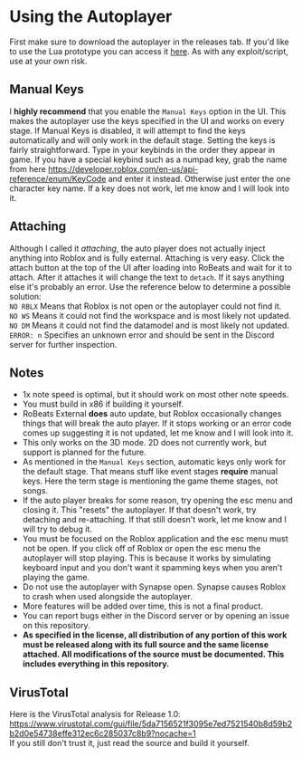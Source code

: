 # Using the Autoplayer 
First make sure to download the autoplayer in the releases tab. If you'd like to use the Lua prototype you can access it [here](https://github.com/Introvert1337/RobloxReleases/blob/main/Scripts/RoBeats/Autoplayer.lua). As with any exploit/script, use at your own risk.

## Manual Keys
I **highly recommend** that you enable the `Manual Keys` option in the UI. This makes the autoplayer use the keys specified in the UI and works on every stage. If Manual Keys is disabled, it will attempt to find the keys automatically and will only work in the default stage. Setting the keys is fairly straightforward. Type in your keybinds in the order they appear in game. If you have a special keybind such as a numpad key, grab the name from here https://developer.roblox.com/en-us/api-reference/enum/KeyCode and enter it instead. Otherwise just enter the one character key name. If a key does not work, let me know and I will look into it.


## Attaching
Although I called it *attaching*, the auto player does not actually inject anything into Roblox and is fully external. Attaching is very easy. Click the attach button at the top of the UI after loading into RoBeats and wait for it to attach. After it attaches it will change the text to `detach`. If it says anything else it's probably an error. Use the reference below to determine a possible solution:
<br>`NO RBLX` Means that Roblox is not open or the autoplayer could not find it.
<br>`NO WS` Means it could not find the workspace and is most likely not updated.
<br>`NO DM` Means it could not find the datamodel and is most likely not updated.
<br>`ERROR: n` Specifies an unknown error and should be sent in the Discord server for further inspection.

## Notes

* 1x note speed is optimal, but it should work on most other note speeds.
* You must build in x86 if building it yourself.
* RoBeats External **does** auto update, but Roblox occasionally changes things that will break the auto player. If it stops working or an error code comes up suggesting it is not updated, let me know and I will look into it.
* This only works on the 3D mode. 2D does not currently work, but support is planned for the future.
* As mentioned in the `Manual Keys` section, automatic keys only work for the default stage. That means stuff like event stages **require** manual keys. Here the term stage is mentioning the game theme stages, not songs.
* If the auto player breaks for some reason, try opening the esc menu and closing it. This "resets" the autoplayer. If that doesn't work, try detaching and re-attaching. If that still doesn't work, let me know and I will try to debug it.
* You must be focused on the Roblox application and the esc menu must not be open. If you click off of Roblox or open the esc menu the autoplayer will stop playing. This is because it works by simulating keyboard input and you don't want it spamming keys when you aren't playing the game.
* Do not use the autoplayer with Synapse open. Synapse causes Roblox to crash when used alongside the autoplayer.
* More features will be added over time, this is not a final product.
* You can report bugs either in the Discord server or by opening an issue on this repository.
* **As specified in the license, all distribution of any portion of this work must be released along with its full source and the same license attached. All modifications of the source must be documented. This includes everything in this repository.**

## VirusTotal
Here is the VirusTotal analysis for Release 1.0: https://www.virustotal.com/gui/file/5da7156521f3095e7ed7521540b8d59b2b2d0e54738effe312ec6c285037c8b9?nocache=1
<br>If you still don't trust it, just read the source and build it yourself.
